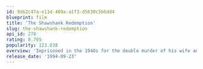 ```yaml
---
id: 9d62c47a-e11d-489a-a1f3-d5630c5b6dd4
blueprint: film
title: 'The Shawshank Redemption'
slug: the-shawshank-redemption
api_id: 278
rating: 8.705
popularity: 123.838
overview: 'Imprisoned in the 1940s for the double murder of his wife and her lover, upstanding banker Andy Dufresne begins a new life at the Shawshank prison, where he puts his accounting skills to work for an amoral warden. During his long stretch in prison, Dufresne comes to be admired by the other inmates -- including an older prisoner named Red -- for his integrity and unquenchable sense of hope.'
release_date: '1994-09-23'
---
```

